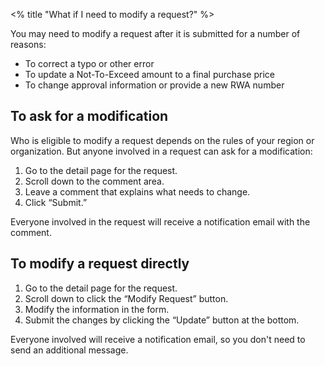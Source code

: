 <% title "What if I need to modify a request?" %>

You may need to modify a request after it is submitted for a number of reasons:
  - To correct a typo or other error
  - To update a Not-To-Exceed amount to a final purchase price
  - To change approval information or provide a new RWA number

## To ask for a modification

Who is eligible to modify a request depends on the rules of your region or organization. But anyone involved in a request can ask for a modification:

1. Go to the detail page for the request.
1. Scroll down to the comment area.
1. Leave a comment that explains what needs to change.
1. Click “Submit.”

Everyone involved in the request will receive a notification email with the comment.

## To modify a request directly

1. Go to the detail page for the request.
1. Scroll down to click the “Modify Request” button.
1. Modify the information in the form.
1. Submit the changes by clicking the “Update” button at the bottom.

Everyone involved will receive a notification email, so you don't need to send an additional message.

